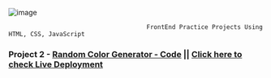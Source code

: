 ![image](https://github.com/SarthakChaudhary46/FrontEnd-Projects/assets/86872379/5a8734ff-1a73-49bd-a09b-4e89c638b682)

                                          
                                          FrontEnd Practice Projects Using HTML, CSS, JavaScript




### Project  2 - [Random Color Generator - Code](https://github.com/SarthakChaudhary46/FrontEnd-Projects/tree/main/Project-2)   || [ Click here to check Live Deployment](https://sarthakchaudhary46.github.io/FrontEnd-Projects/Project-2/)


